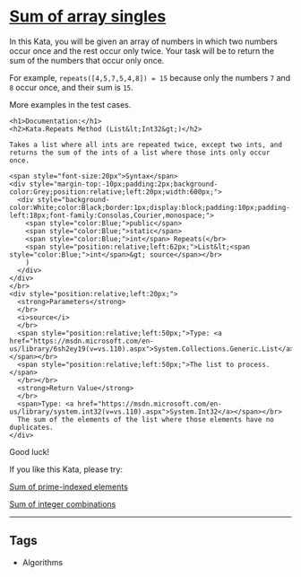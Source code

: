 # [Sum of array singles](https://www.codewars.com/kata/59f11118a5e129e591000134)

In this Kata, you will be given an array of numbers in which two numbers occur once and the rest occur only twice. Your task will be to return the sum of the numbers that occur only once.

For example, `repeats([4,5,7,5,4,8]) = 15` because only the numbers `7` and `8` occur once, and their sum is `15`.

More examples in the test cases.

<!-- C# documentation -->

```if:csharp
<h1>Documentation:</h1>
<h2>Kata.Repeats Method (List&lt;Int32&gt;)</h2>

Takes a list where all ints are repeated twice, except two ints, and returns the sum of the ints of a list where those ints only occur once.

<span style="font-size:20px">Syntax</span>
<div style="margin-top:-10px;padding:2px;background-color:Grey;position:relative;left:20px;width:600px;">
  <div style="background-color:White;color:Black;border:1px;display:block;padding:10px;padding-left:18px;font-family:Consolas,Courier,monospace;">
    <span style="color:Blue;">public</span>
    <span style="color:Blue;">static</span>
    <span style="color:Blue;">int</span> Repeats(</br>
    <span style="position:relative;left:62px;">List&lt;<span style="color:Blue;">int</span>&gt; source</span></br>
    )
  </div>
</div>
</br>
<div style="position:relative;left:20px;">
  <strong>Parameters</strong>
  </br>
  <i>source</i>
  </br>
  <span style="position:relative;left:50px;">Type: <a href="https://msdn.microsoft.com/en-us/library/6sh2ey19(v=vs.110).aspx">System.Collections.Generic.List</a>&lt;Int32&gt;</span></br>
  <span style="position:relative;left:50px;">The list to process.</span>
  </br></br>
  <strong>Return Value</strong>
  </br>
  <span>Type: <a href="https://msdn.microsoft.com/en-us/library/system.int32(v=vs.110).aspx">System.Int32</a></span></br>
  The sum of the elements of the list where those elements have no duplicates.
</div>
```

<!-- end C# documentation -->

Good luck!

If you like this Kata, please try:

[Sum of prime-indexed elements](https://www.codewars.com/kata/59f38b033640ce9fc700015b)

[Sum of integer combinations](https://www.codewars.com/kata/59f3178e3640cef6d90000d5)

---

## Tags

- Algorithms
